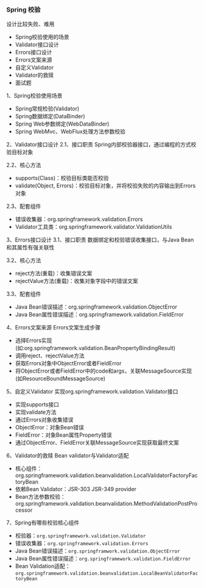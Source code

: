### Spring 校验
设计比较失败、难用
- Spring校验使用的场景
- Validator接口设计
- Errors接口设计
- Errors文案来源
- 自定义Validator
- Validator的救赎
- 面试题

1、Spring校验使用场景
- Spring常规检验(Validator)
- Spring数据绑定(DataBinder)
- Spring Web参数绑定(WebDataBinder)
- Spring WebMvc、WebFlux处理方法参数校验

2、Validator接口设计
2.1、接口职责
Spring内部校验器接口，通过编程的方式校验目标对象

2.2、核心方法
- supports(Class)：校验目标类能否校验
- validate(Object, Errors)：校验目标对象，并将校验失败的内容输出到Errors对象

2.3、配套组件
- 错误收集器：org.springframework.validation.Errors
- Validator工具类：org.springframework.validator.ValidationUtils

3、Errors接口设计
3.1、接口职责
数据绑定和校验错误收集接口，与Java Bean和其属性有强关联性

3.2、核心方法
- reject方法(重载)：收集错误文案
- rejectValue方法(重载)：收集对象字段中的错误文案

3.3、配套组件
- Java Bean错误描述：org.springframework.validation.ObjectError
- Java Bean属性错误描述：org.springframework.validation.FieldError

4、Errors文案来源
Errors文案生成步骤
- 选择Errors实现(如:org.springframework.validation.BeanPropertyBindingResult)
- 调用reject、rejectValue方法
- 获取Errors对象中ObjectError或者FieldError
- 将ObjectError或者FieldError中的code和args，关联MessageSource实现(如ResourceBoundMessageSource)

5、自定义Validator
实现org.springframework.validation.Validator接口
- 实现supports接口
- 实现validate方法
 - 通过Errors对象收集错误
  - ObjectError：对象Bean错误
  - FieldError：对象Bean属性Property错误
 - 通过ObjectError、FieldError关联MessageSource实现获取最终文案

6、Validator的救赎
Bean validator与Validator适配
- 核心组件：org.springframework.validation.beanvalidation.LocalValidatorFactoryFactoryBean
- 依赖Bean Validator：JSR-303  JSR-349 provider
- Bean方法参数校验：org.springframework.validation.beanvalidation.MethodValidationPostProcessor

7、Spring有哪些校验核心组件
- 校验器：`org.springframework.validation.Validator`
- 错误收集器：`org.springframework.validation.Errors`
- Java Bean错误描述：`org.springframwork.validation.ObjectError`
- Java Bean属性错误描述：`org.springframework.validation.FieldError`
- Bean Validation适配：`org.springframework.validation.beanvalidation.LocalBeanValidatorFactoryBean`